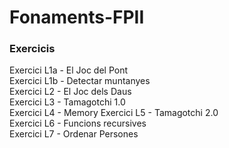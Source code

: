 # Fonaments-FPII
### Exercicis
Exercici L1a  - El Joc del Pont  
Exercici L1b  - Detectar muntanyes  
Exercici L2     - El Joc dels Daus  
Exercici L3     - Tamagotchi 1.0  
Exercici L4     - Memory
Exercici L5     - Tamagotchi 2.0  
Exercici L6     - Funcions recursives  
Exercici L7     - Ordenar Persones  
